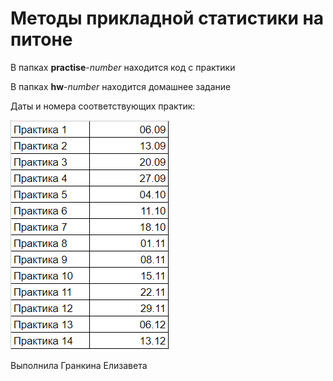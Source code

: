 # Методы прикладной статистики на питоне 

В папках **practise**-_number_ находится код с практики 

В папках **hw**-_number_ находится домашнее задание 

Даты и номера соответствующих практик:

![img.png](img.png)

Выполнила Гранкина Елизавета

